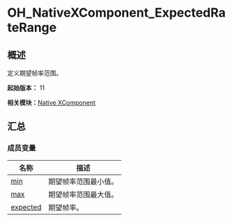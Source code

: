 # OH_NativeXComponent_ExpectedRateRange


## 概述

定义期望帧率范围。

**起始版本：** 11

**相关模块：**[Native XComponent](_o_h___native_x_component.md)


## 汇总


### 成员变量

| 名称 | 描述 |
| -------- | -------- |
| [min](_o_h___native_x_component.md#min) | 期望帧率范围最小值。 |
| [max](_o_h___native_x_component.md#max) | 期望帧率范围最大值。 |
| [expected](_o_h___native_x_component.md#expected) | 期望帧率。 |

